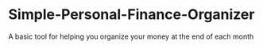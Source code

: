 # Simple-Personal-Finance-Organizer
A basic tool for helping you organize your money at the end of each month
